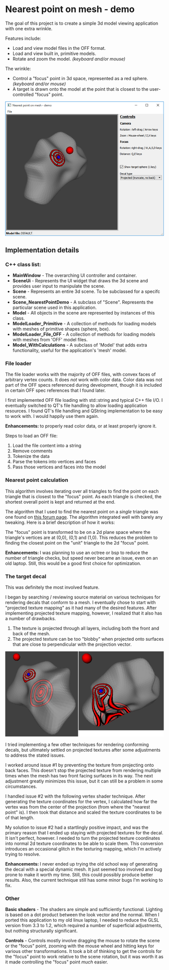 # Nearest point on mesh - demo
The goal of this project is to create a simple 3d model viewing application with one extra wrinkle.

Features include:
- Load and view model files in the OFF format.
- Load and view built in, primitive models.
- Rotate and zoom the model. <i>(keyboard and/or mouse)</i>

The wrinkle:
- Control a "focus" point in 3d space, represented as a red sphere. <i>(keyboard and/or mouse)</i>
- A target is drawn onto the model at the point that is closest to the user-controlled "focus" point.

![An image of the application](readme_screen01.png?raw=true "The application")

## Implementation details

### C++ class list:
- <b>MainWindow</b> - The overarching UI controller and container.
- <b>SceneUi</b> - Represents the UI widget that draws the 3d scene and provides user input to manipulate the scene.
- <b>Scene</b> - Represents an entire 3d scene.  To be subclassed for a specifc scene.
- <b>Scene_NearestPointDemo</b> - A subclass of "Scene".  Represents the particular scene used in this application.
- <b>Model</b> - All objects in the scene are represented by instances of this class.
- <b>ModelLoader_Primitive</b> - A collection of methods for loading models with meshes of primitive shapes (sphere, box).
- <b>ModelLoader_File_OFF</b> - A collection of methods for loading models with meshes from 'OFF' model files.
- <b>Model_WithCalculations</b> - A subclass of 'Model' that adds extra functionality, useful for the application's 'mesh' model.

### File loader
The file loader works with the majority of OFF files, with convex faces of arbitrary vertex counts.  It does <i>not</i> work with color data.  Color data was not part of the OFF specs referenced during development, though it is included in certain OFF spec references that I found later.

I first implemented OFF file loading with std::string and typical C++ file I/O.  I eventually switched to QT's file handling to allow loading application resources.  I found QT's file handling and QString implementation to be easy to work with.  I would happily use them again.

<b>Enhancements: </b> to properly read color data, or at least properly ignore it.

Steps to load an OFF file:
1) Load the file content into a string
2) Remove comments
3) Tokenize the data
4) Parse the tokens into vertices and faces
5) Pass those vertices and faces into the model

### Nearest point calculation
This algorithm involves iterating over all triangles to find the point on each triangle that is closest to the "focus" point.  As each triangle is checked, the shortest overall point is kept and returned at the end.

The algorithm that I used to find the nearest point on a <i>single</i> triangle was one found on <a href='https://www.gamedev.net/forums/topic/552906-closest-point-on-triangle/' target='_blank'>this forum page</a>.  The algorithm integrated well with barely any tweaking.  Here is a brief description of how it works:

The "focus" point is transformed to be on a 2d plane space where the triangle's vertices are at (0,0), (0,1) and (1,0).  This reduces the problem to finding the closest point on the "unit" triangle to the 2d "focus" point.

<b>Enhancements: </b>I was planning to use an octree or bsp to reduce the number of triangle checks, but speed never became an issue, even on an old laptop.  Still, this would be a good first choice for optimization.

### The target decal
This was definitely the most involved feature.

I began by searching / reviewing source material on various techniques for rendering decals that conform to a mesh.  I eventually chose to start with "projected texture mapping" as it had many of the desired features.
After implementing projected texture mapping, however, I realized that it also has a number of drawbacks.
1) The texture is projected through all layers, including both the front and back of the mesh.
2) The projected texture can be too "blobby" when projected onto surfaces that are close to perpendicular with the projection vector.

![An image of projected texture drawbacks](readme_screen02.png?raw=true "Projected texture mapping drawbacks")

I tried implementing a few other techniques for rendering conforming decals, but ultimately settled on projected textures after some adjustments to address the stated issues.

I worked around issue #1 by preventing the texture from projecting onto back faces.  This doesn't stop the projected texture from rendering multiple times when the mesh has two front facing surfaces in its way.  The next adjustment greatly minimizes this issue, but it can still be a problem in some circumstances.

I handled issue #2 with the following vertex shader technique.  After generating the texture coordinates for the vertex, I calculated how far the vertex was from the center of the projection (from where the "nearest point" is).  I then took that distance and scaled the texture coordinates to be of that length.

My solution to issue #2 had a startlingly positive impact, and was the primary reason that I ended up staying with projected textures for the decal.  It isn't perfect, however.  I needed to turn the projected texture coordinates into normal 2d texture coordinates to be able to scale them.  This conversion introduces an occasional glitch in the texturing mapping, which I'm actively trying to resolve.

<b>Enhancements: </b> I never ended up trying the old school way of generating the decal with a special dynamic mesh.  It just seemed too involved and bug prone to make it worth my time.  Still, this could possibly produce better results.
Also, the current technique still has some minor bugs I'm working to fix.

### Other

<b>Basic shaders</b> - The shaders are simple and sufficiently functional.  Lighting is based on a dot product between the look vector and the normal.  When I ported this application to my old linux laptop, I needed to reduce the GLSL version from 3.3 to 1.2, which required a number of superficial adjustments, but nothing structurally significant.

<b>Controls</b> - Controls mostly involve dragging the mouse to rotate the scene or the "focus" point, zooming with the mouse wheel and hitting keys for various other transformations.  It took a bit of thinking to get the controls for the "focus" point to work relative to the scene rotation, but it was worth it as it made controlling the "focus" point <i>much</i> easier.
